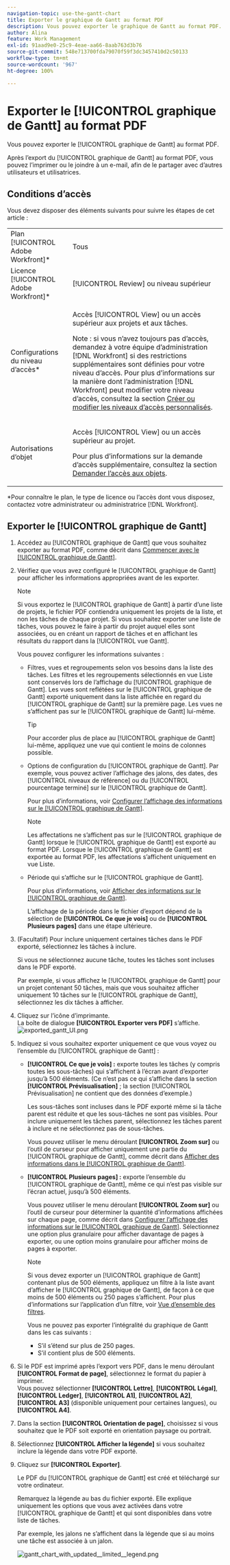 ```yaml
---
navigation-topic: use-the-gantt-chart
title: Exporter le graphique de Gantt au format PDF
description: Vous pouvez exporter le graphique de Gantt au format PDF.
author: Alina
feature: Work Management
exl-id: 91aad9e0-25c9-4eae-aa66-8aab763d3b76
source-git-commit: 548e713700fda79070f59f3dc3457410d2c50133
workflow-type: tm+mt
source-wordcount: '967'
ht-degree: 100%

---
```


# Exporter le [!UICONTROL graphique de Gantt] au format PDF

Vous pouvez exporter le [!UICONTROL graphique de Gantt] au format PDF.

Après l’export du [!UICONTROL graphique de Gantt] au format PDF, vous pouvez l’imprimer ou le joindre à un e-mail, afin de le partager avec d’autres utilisateurs et utilisatrices.

## Conditions d’accès

Vous devez disposer des éléments suivants pour suivre les étapes de cet article :

<table style="table-layout:auto"> 
 <col> 
 <col> 
 <tbody> 
  <tr> 
   <td role="rowheader">Plan [!UICONTROL Adobe Workfront]*</td> 
   <td> <p>Tous </p> </td> 
  </tr> 
  <tr> 
   <td role="rowheader">Licence [!UICONTROL Adobe Workfront]*</td> 
   <td> <p>[!UICONTROL Review] ou niveau supérieur</p> </td> 
  </tr> 
  <tr> 
   <td role="rowheader">Configurations du niveau d’accès*</td> 
   <td> <p>Accès [!UICONTROL View] ou un accès supérieur aux projets et aux tâches.</p> <p>Note : si vous n’avez toujours pas d’accès, demandez à votre équipe d’administration [!DNL Workfront] si des restrictions supplémentaires sont définies pour votre niveau d’accès. Pour plus d’informations sur la manière dont l’administration [!DNL Workfront] peut modifier votre niveau d’accès, consultez la section <a href="../../../administration-and-setup/add-users/configure-and-grant-access/create-modify-access-levels.md" class="MCXref xref">Créer ou modifier les niveaux d’accès personnalisés</a>.</p> </td> 
  </tr> 
  <tr> 
   <td role="rowheader">Autorisations d’objet</td> 
   <td> <p>Accès [!UICONTROL View] ou un accès supérieur au projet.</p> <p>Pour plus d’informations sur la demande d’accès supplémentaire, consultez la section <a href="../../../workfront-basics/grant-and-request-access-to-objects/request-access.md" class="MCXref xref">Demander l’accès aux objets</a>.</p> </td> 
  </tr> 
 </tbody> 
</table>

&#42;Pour connaître le plan, le type de licence ou l’accès dont vous disposez, contactez votre administrateur ou administratrice [!DNL Workfront].

## Exporter le [!UICONTROL graphique de Gantt]

1. Accédez au [!UICONTROL graphique de Gantt] que vous souhaitez exporter au format PDF, comme décrit dans [Commencer avec le [!UICONTROL graphique de Gantt]](../../../manage-work/gantt-chart/use-the-gantt-chart/get-started-with-gantt.md).
1. Vérifiez que vous avez configuré le [!UICONTROL graphique de Gantt] pour afficher les informations appropriées avant de les exporter.

   >[!NOTE]
   >
   >Si vous exportez le [!UICONTROL graphique de Gantt] à partir d’une liste de projets, le fichier PDF contiendra uniquement les projets de la liste, et non les tâches de chaque projet. Si vous souhaitez exporter une liste de tâches, vous pouvez le faire à partir du projet auquel elles sont associées, ou en créant un rapport de tâches et en affichant les résultats du rapport dans la [!UICONTROL vue Gantt].

   Vous pouvez configurer les informations suivantes :

   * Filtres, vues et regroupements selon vos besoins dans la liste des tâches. Les filtres et les regroupements sélectionnés en vue Liste sont conservés lors de l’affichage du [!UICONTROL graphique de Gantt]. Les vues sont reflétées sur le [!UICONTROL graphique de Gantt] exporté uniquement dans la liste affichée en regard du [!UICONTROL graphique de Gantt] sur la première page. Les vues ne s’affichent pas sur le [!UICONTROL graphique de Gantt] lui-même.

     >[!TIP]
     >
     >Pour accorder plus de place au [!UICONTROL graphique de Gantt] lui-même, appliquez une vue qui contient le moins de colonnes possible.

   * Options de configuration du [!UICONTROL graphique de Gantt]. Par exemple, vous pouvez activer l’affichage des jalons, des dates, des [!UICONTROL niveaux de référence] ou du [!UICONTROL pourcentage terminé] sur le [!UICONTROL graphique de Gantt].

     Pour plus d’informations, voir [Configurer l’affichage des informations sur le [!UICONTROL graphique de Gantt]](../../../manage-work/gantt-chart/use-the-gantt-chart/configure-info-on-gantt-chart.md).

     >[!NOTE]
     >
     > Les affectations ne s’affichent pas sur le [!UICONTROL graphique de Gantt] lorsque le [!UICONTROL graphique de Gantt] est exporté au format PDF. Lorsque le [!UICONTROL graphique de Gantt] est exportée au format PDF, les affectations s’affichent uniquement en vue Liste.

   * Période qui s’affiche sur le [!UICONTROL graphique de Gantt].

     Pour plus d’informations, voir [Afficher des informations sur le [!UICONTROL graphique de Gantt]](../../../manage-work/gantt-chart/use-the-gantt-chart/view-info-in-gantt.md).

     L’affichage de la période dans le fichier d’export dépend de la sélection de **[!UICONTROL Ce que je vois]** ou de **[!UICONTROL Plusieurs pages]** dans une étape ultérieure.

1. (Facultatif) Pour inclure uniquement certaines tâches dans le PDF exporté, sélectionnez les tâches à inclure.

   Si vous ne sélectionnez aucune tâche, toutes les tâches sont incluses dans le PDF exporté.

   Par exemple, si vous affichez le [!UICONTROL graphique de Gantt] pour un projet contenant 50 tâches, mais que vous souhaitez afficher uniquement 10 tâches sur le [!UICONTROL graphique de Gantt], sélectionnez les dix tâches à afficher.

1. Cliquez sur l’icône d’imprimante.\
   La boîte de dialogue **[!UICONTROL Exporter vers PDF]** s’affiche.\
   ![exported_gantt_UI.png](assets/exported-gantt-ui-350x225.png)

1. Indiquez si vous souhaitez exporter uniquement ce que vous voyez ou l’ensemble du [!UICONTROL graphique de Gantt] :

   * **[!UICONTROL Ce que je vois] :** exporte toutes les tâches (y compris toutes les sous-tâches) qui s’affichent à l’écran avant d’exporter jusqu’à 500 éléments. (Ce n’est pas ce qui s’affiche dans la section **[!UICONTROL Prévisualisation]** ; la section [!UICONTROL Prévisualisation] ne contient que des données d’exemple.)

     Les sous-tâches sont incluses dans le PDF exporté même si la tâche parent est réduite et que les sous-tâches ne sont pas visibles. Pour inclure uniquement les tâches parent, sélectionnez les tâches parent à inclure et ne sélectionnez pas de sous-tâches.

     Vous pouvez utiliser le menu déroulant **[!UICONTROL Zoom sur]** ou l’outil de curseur pour afficher uniquement une partie du [!UICONTROL graphique de Gantt], comme décrit dans [Afficher des informations dans le [!UICONTROL graphique de Gantt]](../../../manage-work/gantt-chart/use-the-gantt-chart/view-info-in-gantt.md).

   * **[!UICONTROL Plusieurs pages] :** exporte l’ensemble du [!UICONTROL graphique de Gantt], même ce qui n’est pas visible sur l’écran actuel, jusqu’à 500 éléments.

     Vous pouvez utiliser le menu déroulant **[!UICONTROL Zoom sur]** ou l’outil de curseur pour déterminer la quantité d’informations affichées sur chaque page, comme décrit dans [Configurer l’affichage des informations sur le [!UICONTROL graphique de Gantt]](../../../manage-work/gantt-chart/use-the-gantt-chart/configure-info-on-gantt-chart.md). Sélectionnez une option plus granulaire pour afficher davantage de pages à exporter, ou une option moins granulaire pour afficher moins de pages à exporter.

     >[!NOTE]
     >
     >Si vous devez exporter un [!UICONTROL graphique de Gantt] contenant plus de 500 éléments, appliquez un filtre à la liste avant d’afficher le [!UICONTROL graphique de Gantt], de façon à ce que moins de 500 éléments ou 250 pages s’affichent. Pour plus d’informations sur l’application d’un filtre, voir [Vue d’ensemble des filtres](../../../reports-and-dashboards/reports/reporting-elements/filters-overview.md).
     >
     >
     >Vous ne pouvez pas exporter l’intégralité du graphique de Gantt dans les cas suivants :
     >
     >   
     >   
     >   * S’il s’étend sur plus de 250 pages.
     >   * S’il contient plus de 500 éléments.




1. Si le PDF est imprimé après l’export vers PDF, dans le menu déroulant **[!UICONTROL Format de page]**, sélectionnez le format du papier à imprimer.\
   Vous pouvez sélectionner **[!UICONTROL Lettre]**, **[!UICONTROL Légal]**, **[!UICONTROL Ledger]**, **[!UICONTROL A1]**, **[!UICONTROL A2]**, **[!UICONTROL A3]** (disponible uniquement pour certaines langues), ou **[!UICONTROL A4]**.
1. Dans la section **[!UICONTROL Orientation de page]**, choisissez si vous souhaitez que le PDF soit exporté en orientation paysage ou portrait.
1. Sélectionnez **[!UICONTROL Afficher la légende]** si vous souhaitez inclure la légende dans votre PDF exporté.
1. Cliquez sur **[!UICONTROL Exporter]**.

   Le PDF du [!UICONTROL graphique de Gantt] est créé et téléchargé sur votre ordinateur.

   Remarquez la légende au bas du fichier exporté. Elle explique uniquement les options que vous avez activées dans votre [!UICONTROL graphique de Gantt] et qui sont disponibles dans votre liste de tâches.

   Par exemple, les jalons ne s’affichent dans la légende que si au moins une tâche est associée à un jalon.

   ![gantt_chart_with_updated__limited__legend.png](assets/gantt-chart-with-updated--limited--legend-350x271.png)
